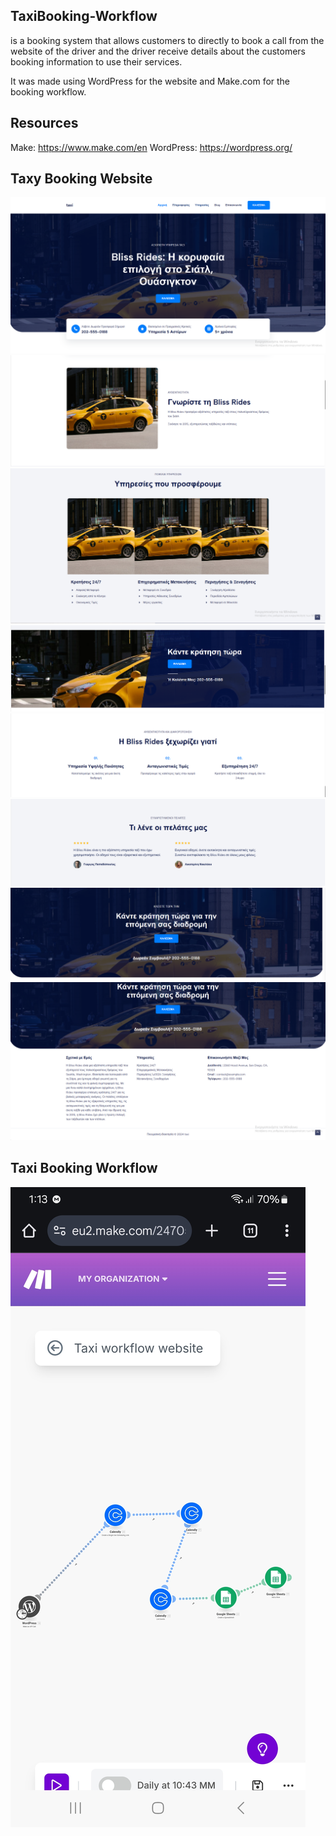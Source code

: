 ## TaxiBooking-Workflow 
is a booking system that allows customers to directly to book a call from the website of the driver and the driver receive details about the customers booking information to use their services.

It was made using WordPress for the website and Make.com for the booking workflow.

## Resources 
Make: https://www.make.com/en
WordPress: https://wordpress.org/


## Taxy Booking Website
![Image 1](1.PNG)
![Image 2](2.PNG)
![Image 3](3.PNG)
![Image 4](4.PNG)
![Image 5](5.PNG)
![Image 6](6.PNG)
![Image 7](7.PNG)
![Image 8](8.PNG)

## Taxi Booking Workflow 
![Screenshot](Screenshot_20250602_011303_Chrome.jpg)


